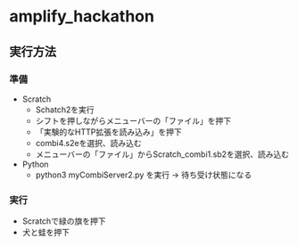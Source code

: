# amplify_hackathon

## 実行方法

### 準備
+ Scratch
  + Schatch2を実行
  + シフトを押しながらメニューバーの「ファイル」を押下
  + 「実験的なHTTP拡張を読み込み」を押下
  + combi4.s2eを選択、読み込む
  + メニューバーの「ファイル」からScratch_combi1.sb2を選択、読み込む
+ Python
  + python3 myCombiServer2.py を実行 → 待ち受け状態になる

### 実行
- Scratchで緑の旗を押下
- 犬と蛙を押下
